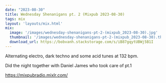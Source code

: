 ```yaml
---
date: "2023-08-30"
title: Wednesday Shenanigans pt. 2 (Mixpub 2023-08-30)
tags: mix
layout: 'layouts/mix.html'
mix:
  image: '/images/wednesday-shenanigans-pt-2-(mixpub_2023-08-30).jpg'
  thumbnail: '/images/wednesday-shenanigans-pt-2-(mixpub_2023-08-30).thumbnail.jpg'
  download_url: https://bobvanh.stackstorage.com/s/iB87gqytUBWj5B1I
---
```


Alternating electro, dark techno and some acid tunes at 132 bpm.

Did the night together with Daniel James who took care of pt.1

https://mixpubradio.mixlr.com/
